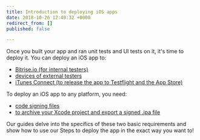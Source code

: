 ```yaml
---
title: Introduction to deploying iOS apps
date: 2018-10-26 12:49:32 +0000
redirect_from: []
published: false

---
```

Once you built your app and ran unit tests and UI tests on it, it's time to deploy it. You can deploy an iOS app to:

* [Bitrise.io (for internal testers)](/deploy/ios-deploy/deploying-an-ios-app/#deploying-an-ios-app-to-bitriseio)
* [devices of external testers](/deploy/ios-deploy/deploying-an-ios-app/#deploying-an-ios-app-for-external-testers-without-testflight)
* [iTunes Connect (to release the app to Testflight and the App Store)](/deploy/ios-deploy/deploying-an-ios-app/#deploying-an-ios-app-to-itunes-connect)

To deploy an iOS app to any platform, you need:

* [code signing files](/code-signing/ios-code-signing/code-signing/)
* [to archive your Xcode project and export a signed .ipa file](/code-signing/ios-code-signing/create-signed-ipa-for-xcode/)

Our guides delve into the specifics of these two basic requirements and show how to use our Steps to deploy the app in the exact way you want to! 